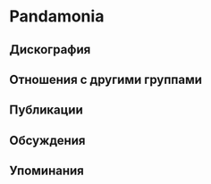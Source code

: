 # Pandamonia



## Дискография


## Отношения с другими группами


## Публикации


## Обсуждения


## Упоминания

